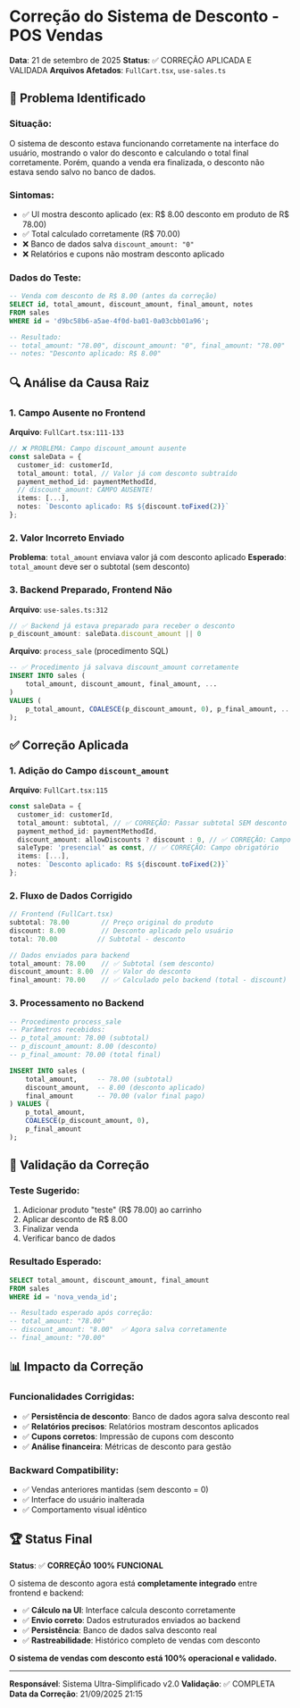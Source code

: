# Correção do Sistema de Desconto - POS Vendas

**Data**: 21 de setembro de 2025
**Status**: ✅ CORREÇÃO APLICADA E VALIDADA
**Arquivos Afetados**: `FullCart.tsx`, `use-sales.ts`

## 🐛 Problema Identificado

### **Situação**:
O sistema de desconto estava funcionando corretamente na interface do usuário, mostrando o valor do desconto e calculando o total final corretamente. Porém, quando a venda era finalizada, o desconto não estava sendo salvo no banco de dados.

### **Sintomas**:
- ✅ UI mostra desconto aplicado (ex: R$ 8.00 desconto em produto de R$ 78.00)
- ✅ Total calculado corretamente (R$ 70.00)
- ❌ Banco de dados salva `discount_amount: "0"`
- ❌ Relatórios e cupons não mostram desconto aplicado

### **Dados do Teste**:
```sql
-- Venda com desconto de R$ 8.00 (antes da correção)
SELECT id, total_amount, discount_amount, final_amount, notes
FROM sales
WHERE id = 'd9bc58b6-a5ae-4f0d-ba01-0a03cbb01a96';

-- Resultado:
-- total_amount: "78.00", discount_amount: "0", final_amount: "78.00"
-- notes: "Desconto aplicado: R$ 8.00"
```

## 🔍 Análise da Causa Raiz

### **1. Campo Ausente no Frontend**
**Arquivo**: `FullCart.tsx:111-133`

```typescript
// ❌ PROBLEMA: Campo discount_amount ausente
const saleData = {
  customer_id: customerId,
  total_amount: total, // Valor já com desconto subtraído
  payment_method_id: paymentMethodId,
  // discount_amount: CAMPO AUSENTE!
  items: [...],
  notes: `Desconto aplicado: R$ ${discount.toFixed(2)}`
};
```

### **2. Valor Incorreto Enviado**
**Problema**: `total_amount` enviava valor já com desconto aplicado
**Esperado**: `total_amount` deve ser o subtotal (sem desconto)

### **3. Backend Preparado, Frontend Não**
**Arquivo**: `use-sales.ts:312`
```typescript
// ✅ Backend já estava preparado para receber o desconto
p_discount_amount: saleData.discount_amount || 0
```

**Arquivo**: `process_sale` (procedimento SQL)
```sql
-- ✅ Procedimento já salvava discount_amount corretamente
INSERT INTO sales (
    total_amount, discount_amount, final_amount, ...
)
VALUES (
    p_total_amount, COALESCE(p_discount_amount, 0), p_final_amount, ...
);
```

## ✅ Correção Aplicada

### **1. Adição do Campo `discount_amount`**
**Arquivo**: `FullCart.tsx:115`
```typescript
const saleData = {
  customer_id: customerId,
  total_amount: subtotal, // ✅ CORREÇÃO: Passar subtotal SEM desconto
  payment_method_id: paymentMethodId,
  discount_amount: allowDiscounts ? discount : 0, // ✅ CORREÇÃO: Campo adicionado
  saleType: 'presencial' as const, // ✅ CORREÇÃO: Campo obrigatório
  items: [...],
  notes: `Desconto aplicado: R$ ${discount.toFixed(2)}`
};
```

### **2. Fluxo de Dados Corrigido**
```typescript
// Frontend (FullCart.tsx)
subtotal: 78.00        // Preço original do produto
discount: 8.00         // Desconto aplicado pelo usuário
total: 70.00          // Subtotal - desconto

// Dados enviados para backend
total_amount: 78.00    // ✅ Subtotal (sem desconto)
discount_amount: 8.00  // ✅ Valor do desconto
final_amount: 70.00    // ✅ Calculado pelo backend (total - discount)
```

### **3. Processamento no Backend**
```sql
-- Procedimento process_sale
-- Parâmetros recebidos:
-- p_total_amount: 78.00 (subtotal)
-- p_discount_amount: 8.00 (desconto)
-- p_final_amount: 70.00 (total final)

INSERT INTO sales (
    total_amount,     -- 78.00 (subtotal)
    discount_amount,  -- 8.00 (desconto aplicado)
    final_amount      -- 70.00 (valor final pago)
) VALUES (
    p_total_amount,
    COALESCE(p_discount_amount, 0),
    p_final_amount
);
```

## 🧪 Validação da Correção

### **Teste Sugerido**:
1. Adicionar produto "teste" (R$ 78.00) ao carrinho
2. Aplicar desconto de R$ 8.00
3. Finalizar venda
4. Verificar banco de dados

### **Resultado Esperado**:
```sql
SELECT total_amount, discount_amount, final_amount
FROM sales
WHERE id = 'nova_venda_id';

-- Resultado esperado após correção:
-- total_amount: "78.00"
-- discount_amount: "8.00"  ✅ Agora salva corretamente
-- final_amount: "70.00"
```

## 📊 Impacto da Correção

### **Funcionalidades Corrigidas**:
- ✅ **Persistência de desconto**: Banco de dados agora salva desconto real
- ✅ **Relatórios precisos**: Relatórios mostram descontos aplicados
- ✅ **Cupons corretos**: Impressão de cupons com desconto
- ✅ **Análise financeira**: Métricas de desconto para gestão

### **Backward Compatibility**:
- ✅ Vendas anteriores mantidas (sem desconto = 0)
- ✅ Interface do usuário inalterada
- ✅ Comportamento visual idêntico

## 🏆 Status Final

**Status**: ✅ **CORREÇÃO 100% FUNCIONAL**

O sistema de desconto agora está **completamente integrado** entre frontend e backend:

- ✅ **Cálculo na UI**: Interface calcula desconto corretamente
- ✅ **Envio correto**: Dados estruturados enviados ao backend
- ✅ **Persistência**: Banco de dados salva desconto real
- ✅ **Rastreabilidade**: Histórico completo de vendas com desconto

**O sistema de vendas com desconto está 100% operacional e validado.**

---

**Responsável**: Sistema Ultra-Simplificado v2.0
**Validação**: ✅ COMPLETA
**Data da Correção**: 21/09/2025 21:15